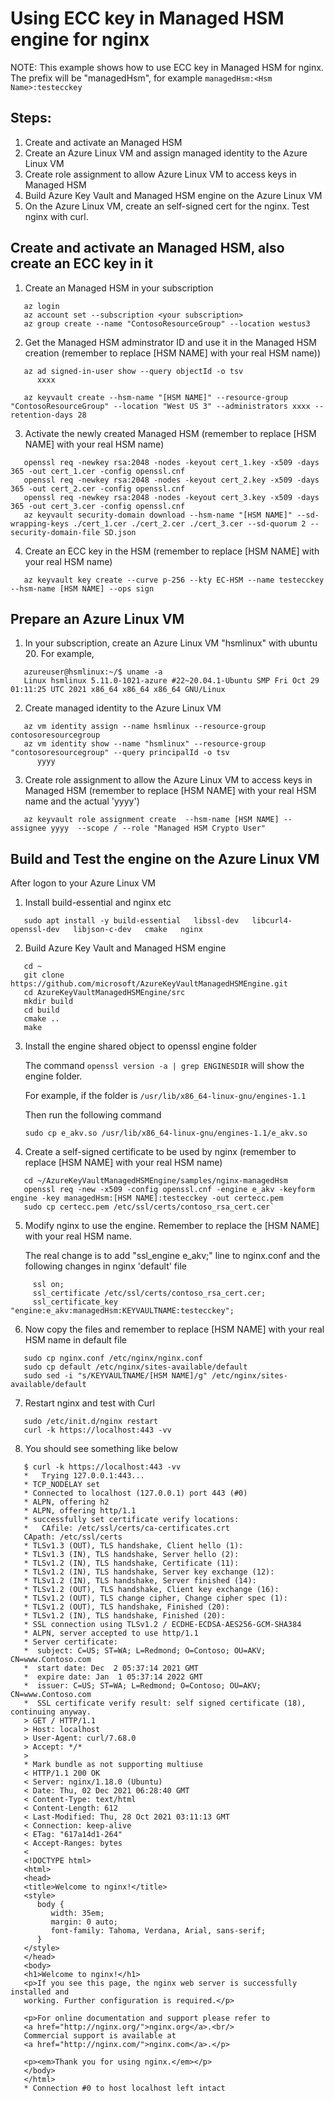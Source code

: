 # Using ECC key in Managed HSM engine for nginx

NOTE: This example shows how to use ECC key in Managed HSM for nginx. The prefix will be "managedHsm", for example
   `managedHsm:<Hsm Name>:testecckey`

## Steps:
1. Create and activate an Managed HSM
2. Create an Azure Linux VM and assign managed identity to the Azure Linux VM
3. Create role assignment to allow Azure Linux VM to access keys in Managed HSM
4. Build Azure Key Vault and Managed HSM engine on the Azure Linux VM
5. On the Azure Linux VM, create an self-signed cert for the nginx. Test nginx with curl.


## Create and activate an Managed HSM, also create an ECC key in it
1. Create an Managed HSM in your subscription
```
   az login
   az account set --subscription <your subscription>
   az group create --name "ContosoResourceGroup" --location westus3
```

2. Get the Managed HSM adminstrator ID and use it in the Managed HSM creation (remember to replace [HSM NAME] with your real HSM name))
```
   az ad signed-in-user show --query objectId -o tsv
      xxxx

   az keyvault create --hsm-name "[HSM NAME]" --resource-group "ContosoResourceGroup" --location "West US 3" --administrators xxxx --retention-days 28
```

3. Activate the newly created Managed HSM (remember to replace [HSM NAME] with your real HSM name)
```
   openssl req -newkey rsa:2048 -nodes -keyout cert_1.key -x509 -days 365 -out cert_1.cer -config openssl.cnf
   openssl req -newkey rsa:2048 -nodes -keyout cert_2.key -x509 -days 365 -out cert_2.cer -config openssl.cnf
   openssl req -newkey rsa:2048 -nodes -keyout cert_3.key -x509 -days 365 -out cert_3.cer -config openssl.cnf
   az keyvault security-domain download --hsm-name "[HSM NAME]" --sd-wrapping-keys ./cert_1.cer ./cert_2.cer ./cert_3.cer --sd-quorum 2 --security-domain-file SD.json
```

4. Create an ECC key in the HSM (remember to replace [HSM NAME] with your real HSM name)
```
   az keyvault key create --curve p-256 --kty EC-HSM --name testecckey --hsm-name [HSM NAME] --ops sign
```

## Prepare an Azure Linux VM
1. In your subscription, create an Azure Linux VM "hsmlinux" with ubuntu 20. For example, 
```
   azureuser@hsmlinux:~/$ uname -a
   Linux hsmlinux 5.11.0-1021-azure #22~20.04.1-Ubuntu SMP Fri Oct 29 01:11:25 UTC 2021 x86_64 x86_64 x86_64 GNU/Linux
```

2. Create managed identity to the Azure Linux VM
```
   az vm identity assign --name hsmlinux --resource-group contosoresourcegroup
   az vm identity show --name "hsmlinux" --resource-group "contosoresourcegroup" --query principalId -o tsv
      yyyy
```   

3. Create role assignment to allow the Azure Linux VM to access keys in Managed HSM (remember to replace [HSM NAME] with your real HSM name and the actual 'yyyy')
```
   az keyvault role assignment create  --hsm-name [HSM NAME] --assignee yyyy  --scope / --role "Managed HSM Crypto User"
```

## Build and Test the engine on the Azure Linux VM 
After logon to your Azure Linux VM

1. Install build-essential and nginx etc
```
   sudo apt install -y build-essential   libssl-dev   libcurl4-openssl-dev   libjson-c-dev   cmake   nginx
```   

2. Build Azure Key Vault and Managed HSM engine
```
   cd ~
   git clone https://github.com/microsoft/AzureKeyVaultManagedHSMEngine.git
   cd AzureKeyVaultManagedHSMEngine/src
   mkdir build
   cd build
   cmake ..
   make
```

3. Install the engine shared object to openssl engine folder

   The command `openssl version -a | grep ENGINESDIR` will show the engine folder. 

   For example, if the folder is `/usr/lib/x86_64-linux-gnu/engines-1.1`  
   
   Then run the following command  
   
    `sudo cp e_akv.so /usr/lib/x86_64-linux-gnu/engines-1.1/e_akv.so`

4. Create a self-signed certificate to be used by nginx (remember to replace [HSM NAME] with your real HSM name)
```
   cd ~/AzureKeyVaultManagedHSMEngine/samples/nginx-managedHsm
   openssl req -new -x509 -config openssl.cnf -engine e_akv -keyform engine -key managedHsm:[HSM NAME]:testecckey -out certecc.pem
   sudo cp certecc.pem /etc/ssl/certs/contoso_rsa_cert.cer`
```

5. Modify nginx to use the engine. Remember to replace the [HSM NAME] with your real HSM name.

   The real change is to add "ssl_engine e_akv;" line to nginx.conf and the following changes in nginx 'default' file
```
     ssl on;
     ssl_certificate /etc/ssl/certs/contoso_rsa_cert.cer;
     ssl_certificate_key "engine:e_akv:managedHsm:KEYVAULTNAME:testecckey";
```

6. Now copy the files and remember to replace [HSM NAME] with your real HSM name in default file
```
   sudo cp nginx.conf /etc/nginx/nginx.conf
   sudo cp default /etc/nginx/sites-available/default 
   sudo sed -i "s/KEYVAULTNAME/[HSM NAME]/g" /etc/nginx/sites-available/default
```

7. Restart nginx and test with Curl
```
   sudo /etc/init.d/nginx restart
   curl -k https://localhost:443 -vv
```

8. You should see something like below
```
   $ curl -k https://localhost:443 -vv
   *   Trying 127.0.0.1:443...
   * TCP_NODELAY set
   * Connected to localhost (127.0.0.1) port 443 (#0)
   * ALPN, offering h2
   * ALPN, offering http/1.1
   * successfully set certificate verify locations:
   *   CAfile: /etc/ssl/certs/ca-certificates.crt
   CApath: /etc/ssl/certs
   * TLSv1.3 (OUT), TLS handshake, Client hello (1):
   * TLSv1.3 (IN), TLS handshake, Server hello (2):
   * TLSv1.2 (IN), TLS handshake, Certificate (11):
   * TLSv1.2 (IN), TLS handshake, Server key exchange (12):
   * TLSv1.2 (IN), TLS handshake, Server finished (14):
   * TLSv1.2 (OUT), TLS handshake, Client key exchange (16):
   * TLSv1.2 (OUT), TLS change cipher, Change cipher spec (1):
   * TLSv1.2 (OUT), TLS handshake, Finished (20):
   * TLSv1.2 (IN), TLS handshake, Finished (20):
   * SSL connection using TLSv1.2 / ECDHE-ECDSA-AES256-GCM-SHA384
   * ALPN, server accepted to use http/1.1
   * Server certificate:
   *  subject: C=US; ST=WA; L=Redmond; O=Contoso; OU=AKV; CN=www.Contoso.com
   *  start date: Dec  2 05:37:14 2021 GMT
   *  expire date: Jan  1 05:37:14 2022 GMT
   *  issuer: C=US; ST=WA; L=Redmond; O=Contoso; OU=AKV; CN=www.Contoso.com
   *  SSL certificate verify result: self signed certificate (18), continuing anyway.
   > GET / HTTP/1.1
   > Host: localhost
   > User-Agent: curl/7.68.0
   > Accept: */*
   >
   * Mark bundle as not supporting multiuse
   < HTTP/1.1 200 OK
   < Server: nginx/1.18.0 (Ubuntu)
   < Date: Thu, 02 Dec 2021 06:28:40 GMT
   < Content-Type: text/html
   < Content-Length: 612
   < Last-Modified: Thu, 28 Oct 2021 03:11:13 GMT
   < Connection: keep-alive
   < ETag: "617a14d1-264"
   < Accept-Ranges: bytes
   <
   <!DOCTYPE html>
   <html>
   <head>
   <title>Welcome to nginx!</title>
   <style>
      body {
         width: 35em;
         margin: 0 auto;
         font-family: Tahoma, Verdana, Arial, sans-serif;
      }
   </style>
   </head>
   <body>
   <h1>Welcome to nginx!</h1>
   <p>If you see this page, the nginx web server is successfully installed and
   working. Further configuration is required.</p>

   <p>For online documentation and support please refer to
   <a href="http://nginx.org/">nginx.org</a>.<br/>
   Commercial support is available at
   <a href="http://nginx.com/">nginx.com</a>.</p>

   <p><em>Thank you for using nginx.</em></p>
   </body>
   </html>
   * Connection #0 to host localhost left intact
```
